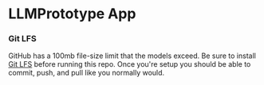# LLMPrototype App

### Git LFS

GitHub has a 100mb file-size limit that the models exceed. Be sure to install [Git LFS](https://docs.github.com/en/free-pro-team@latest/github/managing-large-files/installing-git-large-file-storage) before running this repo. Once you're setup you should be able to commit, push, and pull like you normally would.
